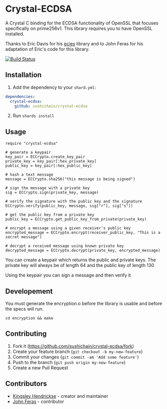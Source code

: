 # Crystal-ECDSA

A Crystal C binding for the ECDSA functionality of OpenSSL that focuses specifically on prime256v1.
This library requires you to have OpenSSL installed.

Thanks to Eric Davis for his [ecies](https://github.com/insanum/ecies) library and to John Feras for his adaptation of Eric's code for this library.

[![Build Status](https://travis-ci.org/SushiChain/crystal-ecdsa.svg?branch=master)](https://travis-ci.org/SushiChain/crystal-ecdsa)

## Installation

1. Add the dependency to your `shard.yml`:
```yaml
dependencies:
  crystal-ecdsa:
    github: sushichain/crystal-ecdsa
```
2. Run `shards install`

## Usage

```crystal
require "crystal-ecdsa"

# generate a keypair
key_pair = ECCrypto.create_key_pair
private_key = key_pair[:hex_private_key]
public_key = key_pair[:hex_public_key]

# hash a text message
message = ECCrypto.sha256("this message is being signed")

# sign the message with a private key
sig = ECCrypto.sign(private_key, message)

# verify the signature with the public key and the signature
ECCrypto.verify(public_key, message, sig["r"], sig["s"])

# get the public key from a private key
public_key = ECCrypto.get_public_key_from_private(private_key)

# encrypt a message using a given receiver's public key
encrypted_message = ECCrypto.encrypt(receiver_public_key, "This is a secret message")

# decrypt a received message using known private key
decrypted_message = ECCrypto.decrypt(private_key, encrypted_message)

```

You can create a keypair which returns the public and private keys. The private key will always be of length 64 and the public key of length 130

Using the keypair you can sign a message and then verify it

## Developement

You must generate the encryption.o before the library is usable and before the specs will run.

`cd encryption && make`

## Contributing

1. Fork it (<https://github.com/sushichain/crystal-ecdsa/fork>)
2. Create your feature branch (`git checkout -b my-new-feature`)
3. Commit your changes (`git commit -am 'Add some feature'`)
4. Push to the branch (`git push origin my-new-feature`)
5. Create a new Pull Request

## Contributors

- [Kingsley Hendrickse](https://github.com/kingsleyh) - creator and maintainer
- [John Feras](https://github.com/jferas) - contributor
